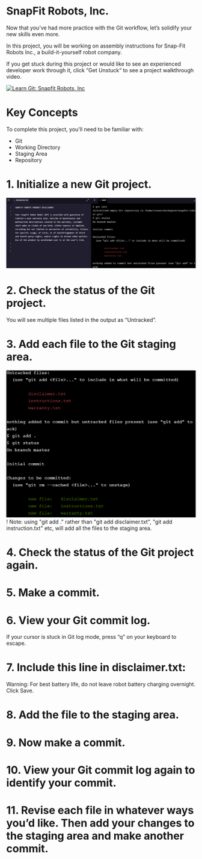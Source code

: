 # SnapFit Robots, Inc.
Now that you’ve had more practice with the Git workflow, let’s solidify your new skills even more.

In this project, you will be working on assembly instructions for Snap-Fit Robots Inc., a build-it-yourself robot company.

If you get stuck during this project or would like to see an experienced developer work through it, click “Get Unstuck“ to see a project walkthrough video.

[![Learn Git: Snapfit Robots, Inc](https://img.youtube.com/vi/wHfojBgnmlg/0.jpg)](https://www.youtube.com/watch?v=wHfojBgnmlg)

# Key Concepts
To complete this project, you'll need to be familiar with:
* Git
* Working Directory
* Staging Area
* Repository

# 1. Initialize a new Git project.
<img src="git_init_and_status_and_add.png">

# 2. Check the status of the Git project.

You will see multiple files listed in the output as “Untracked”.

# 3. Add each file to the Git staging area.
<img src="git_add_all_files.png">
! Note: using "git add ." rather than "git add disclaimer.txt", "git add instruction.txt" etc, will add all the files to the staging area.

# 4. Check the status of the Git project again.

# 5. Make a commit.

# 6. View your Git commit log.

If your cursor is stuck in Git log mode, press “q” on your keyboard to escape.

# 7. Include this line in disclaimer.txt:

Warning: For best battery life, do not leave robot battery charging overnight.
Click Save.

# 8. Add the file to the staging area.

# 9. Now make a commit.

# 10. View your Git commit log again to identify your commit.

# 11. Revise each file in whatever ways you’d like. Then add your changes to the staging area and make another commit.